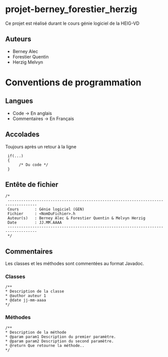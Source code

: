 # projet-berney_forestier_herzig
Ce projet est réalisé durant le cours génie logiciel de la HEIG-VD

## Auteurs
  * Berney Alec
  * Forestier Quentin
  * Herzig Melvyn

# Conventions de programmation

## Langues
  * Code -> En anglais
  * Commentaires -> En Français

## Accolades
Toujours après un retour à la ligne
```
 if(...)
 {
      /* Du code */
 }
```
## Entête de fichier
```
/*
 -----------------------------------------------------------------------------------
 Cours       : Génie logiciel (GEN)
 Fichier     : <NomDuFichier>.h
 Auteur(s)   : Berney Alec & Forestier Quentin & Melvyn Herzig
 Date        : JJ.MM.AAAA
 -----------------------------------------------------------------------------------
 */
 ```
 ## Commentaires
 Les classes et les méthodes sont commentées au format Javadoc.

### Classes 
 ```
/**
 * Description de la classe
 * @author auteur 1
 * @date jj-mm-aaaa
 */
  ```
 
 ### Méthodes
  ```
 /**
 * Description de la méthode
 * @param param1 Description du premier paramètre.
 * @param param2 Description du second paramètre.
 * @return Que retourne la méthode..
 */
  ```

